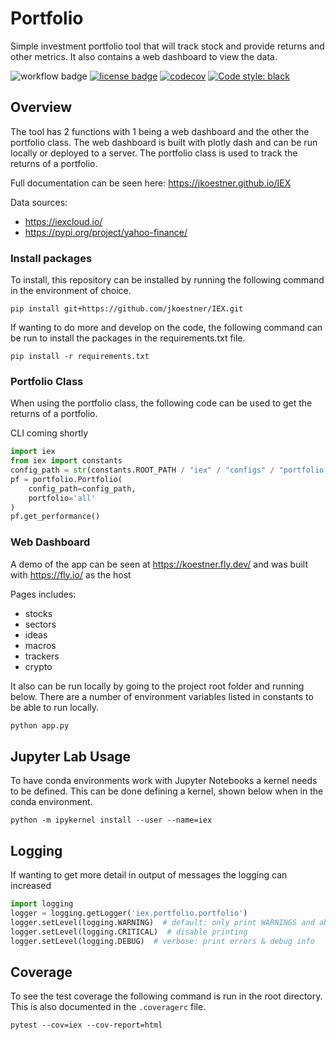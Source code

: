 # Portfolio
Simple investment portfolio tool that will track stock and provide returns and other metrics. It also
contains a web dashboard to view the data.

![workflow badge](https://github.com/jkoestner/iex/actions/workflows/main.yml/badge.svg)
[![license badge](https://img.shields.io/github/license/jkoestner/iex)](https://github.com/jkoestner/IEX/blob/main/LICENSE.md)
[![codecov](https://codecov.io/gh/jkoestner/IEX/branch/main/graph/badge.svg?token=K4RS9LX4UG)](https://codecov.io/gh/jkoestner/IEX)
[![Code style: black](https://img.shields.io/badge/code%20style-black-000000.svg)](https://github.com/psf/black)

## Overview

The tool has 2 functions with 1 being a web dashboard and the other the portfolio class. The web dashboard is built with plotly dash and can be run locally or deployed to a server. The portfolio class is used to track the returns of a portfolio.

Full documentation can be seen here: https://jkoestner.github.io/IEX

Data sources:
- https://iexcloud.io/
- https://pypi.org/project/yahoo-finance/

### Install packages
To install, this repository can be installed by running the following command in 
the environment of choice.

```
pip install git+https://github.com/jkoestner/IEX.git
```

If wanting to do more and develop on the code, the following command can be run to install the packages in the requirements.txt file.

```
pip install -r requirements.txt
```

### Portfolio Class

When using the portfolio class, the following code can be used to get the returns of a portfolio.

CLI coming shortly

```python
import iex
from iex import constants
config_path = str(constants.ROOT_PATH / "iex" / "configs" / "portfolio.ini")
pf = portfolio.Portfolio(
    config_path=config_path, 
    portfolio='all'
)
pf.get_performance()
```

### Web Dashboard

A demo of the app can be seen at https://koestner.fly.dev/ and was built with https://fly.io/ as the host

Pages includes:
- stocks
- sectors
- ideas
- macros
- trackers
- crypto

It also can be run locally by going to the project root folder and running below.
There are a number of environment variables listed in constants to be able to run locally. 

```python
python app.py
```
## Jupyter Lab Usage

To have conda environments work with Jupyter Notebooks a kernel needs to be defined. This can be done defining a kernel, shown below when
in the conda environment.

```
python -m ipykernel install --user --name=iex
```

## Logging

If wanting to get more detail in output of messages the logging can increased
```python
import logging
logger = logging.getLogger('iex.portfolio.portfolio')
logger.setLevel(logging.WARNING)  # default: only print WARNINGS and above
logger.setLevel(logging.CRITICAL)  # disable printing
logger.setLevel(logging.DEBUG)  # verbose: print errors & debug info
```

## Coverage

To see the test coverage the following command is run in the root directory. This is also documented in the `.coveragerc` file.
```
pytest --cov=iex --cov-report=html
```